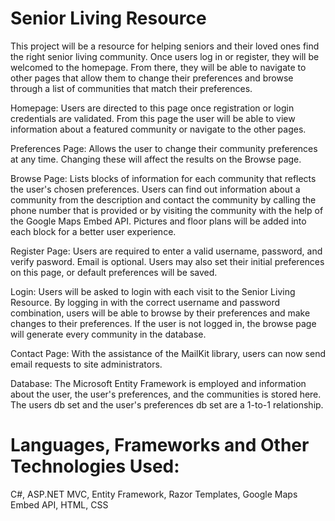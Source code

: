 # Senior Living Resource

This project will be a resource for helping seniors and their loved ones find the right senior living community.
Once users log in or register, they will be welcomed to the homepage. From there, they will be able to navigate to other pages that 
allow them to change their preferences and browse through a list of communities that match their preferences. 

Homepage: Users are directed to this page once registration or login credentials are validated. From this page the user will be able to view information about a featured community or navigate to the other pages.

Preferences Page: Allows the user to change their community preferences at any time. Changing these will affect the results on the Browse page.

Browse Page: Lists blocks of information for each community that reflects the user's chosen preferences. Users can find out information about a community from the description and contact the community by calling the phone number that is provided or by visiting the community with the help of the Google Maps Embed API. Pictures and floor plans will be added into each block for a better user experience.

Register Page: Users are required to enter a valid username, password, and verify pasword. Email is optional. Users may also set their initial preferences on this page, or default preferences will be saved.

Login: Users will be asked to login with each visit to the Senior Living Resource. By logging in with the correct username and password combination, users will be able to browse by their preferences and make changes to their preferences. If the user is not logged in, the browse page will generate every community in the database.

Contact Page: With the assistance of the MailKit library, users can now send email requests to site administrators.

Database: The Microsoft Entity Framework is employed and information about the user, the user's preferences, and the communities is stored here. The users db set and the user's preferences db set are a 1-to-1 relationship.

# Languages, Frameworks and Other Technologies Used:

C#, ASP.NET MVC, Entity Framework, Razor Templates, Google Maps Embed API, HTML, CSS
